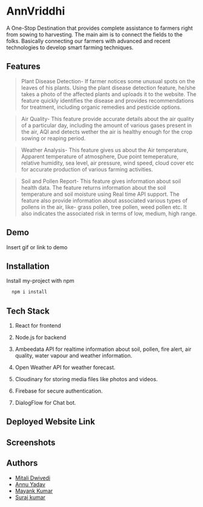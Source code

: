 # AnnVriddhi
A One-Stop Destination that provides complete
assistance to farmers right from sowing to
harvesting. The main aim is to connect the fields to the folks. Basically connecting our farmers with advanced and recent technologies to develop smart farming techniques.







## Features
>Plant Disease Detection- If farmer notices some unusual spots on the leaves of his plants. Using the plant disease detection feature, he/she takes a photo of the affected plants and uploads it to the website. The feature quickly identifies the disease and provides recommendations for treatment, including organic remedies and pesticide options.

>Air Quality- This feature provide accurate details about the air quality of a particular day, including the amount of various gases present in the air, AQI and detects wether the air is healthy enough for the crop sowing or reaping period.

>Weather Analysis- This feature gives us about the Air temperature, Apparent temperature of atmosphere, Due point temeperature, relative humidity, sea level, air pressure, wind speed, cloud cover etc for accurate production of various farming activities. 

>Soil and Pollen Report- This feature gives information about soil health data. The feature returns information about the soil temperature and soil moisture using Real time API support.
The feature also provide information about associated various types of pollens in the air, like- grass pollen, tree pollen, weed pollen etc. It also indicates the associated risk in terms of low, medium, high range.


## Demo

Insert gif or link to demo


## Installation

Install my-project with npm

```bash
  npm i install
```

    
## Tech Stack
1. React for frontend
2. Node.js for backend
3. Ambeedata API for realtime
information about soil, pollen, fire alert,
air quality, water vapour and weather information.

4. Open Weather API for weather forecast.
5. Cloudinary for storing media files like
photos and videos.

6. Firebase for secure authentication.
7. DialogFlow for Chat bot.
## Deployed Website Link

## Screenshots
## Authors

- [Mitali Dwivedi](https://www.github.com/Deflecting-Torque)
- [Annu Yadav](https://www.github.com/90ann-u)
- [Mayank Kumar](https://www.github.com/mayank-012)
- [Suraj kumar](https://www.github.com/suraj-markup)
